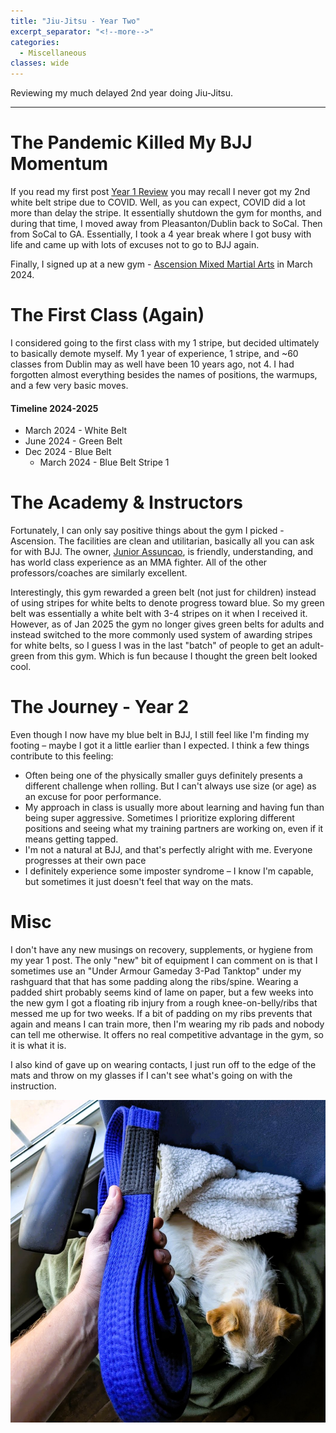 ```yaml
---
title: "Jiu-Jitsu - Year Two"
excerpt_separator: "<!--more-->"
categories:
  - Miscellaneous
classes: wide
---
```

Reviewing my much delayed 2nd year doing Jiu-Jitsu.

<!--more-->

---
# The Pandemic Killed My BJJ Momentum
If you read my first post [Year 1 Review](https://brendanhiggins.dev/miscellaneous/BJJ/) you may recall I never got my 2nd white belt stripe due to COVID. Well, as you can expect, COVID did a lot more than delay the stripe. It essentially shutdown the gym for months, and during that time, I moved away from Pleasanton/Dublin back to SoCal. Then from SoCal to GA. Essentially, I took a 4 year break where I got busy with life and came up with lots of excuses not to go to BJJ again.

Finally, I signed up at a new gym - [Ascension Mixed Martial Arts](https://ascensionmma.com/) in March 2024.

# The First Class (Again)
I considered going to the first class with my 1 stripe, but decided ultimately to basically demote myself. My 1 year of experience, 1 stripe, and ~60 classes from Dublin may as well have been 10 years ago, not 4. I had forgotten almost everything besides the names of positions, the warmups, and a few very basic moves. 

#### Timeline 2024-2025
* March 2024 - White Belt 
* June 2024 - Green Belt
* Dec 2024 - Blue Belt 
  * March 2024 - Blue Belt Stripe 1

# The Academy & Instructors
Fortunately, I can only say positive things about the gym I picked - Ascension. The facilities are clean and utilitarian, basically all you can ask for with BJJ. The owner, [Junior Assuncao](https://en.wikipedia.org/wiki/J%C3%BAnior_Assun%C3%A7%C3%A3o), is friendly, understanding, and has world class experience as an MMA fighter. All of the other professors/coaches are similarly excellent. 

Interestingly, this gym rewarded a green belt (not just for children) instead of using stripes for white belts to denote progress toward blue. So my green belt was essentially a white belt with 3-4 stripes on it when I received it. However, as of Jan 2025 the gym no longer gives green belts for adults and instead switched to the more commonly used system of awarding stripes for white belts, so I guess I was in the last "batch" of people to get an adult-green from this gym. Which is fun because I thought the green belt looked cool.

# The Journey - Year 2
Even though I now have my blue belt in BJJ, I still feel like I'm finding my footing – maybe I got it a little earlier than I expected. I think a few things contribute to this feeling:

* Often being one of the physically smaller guys definitely presents a different challenge when rolling. But I can't always use size (or age) as an excuse for poor performance.
* My approach in class is usually more about learning and having fun than being super aggressive. Sometimes I prioritize exploring different positions and seeing what my training partners are working on, even if it means getting tapped.
* I'm not a natural at BJJ, and that's perfectly alright with me. Everyone progresses at their own pace
* I definitely experience some imposter syndrome – I know I'm capable, but sometimes it just doesn't feel that way on the mats.

# Misc
I don't have any new musings on recovery, supplements, or hygiene from my year 1 post. The only "new" bit of equipment I can comment on is that I sometimes use an "Under Armour Gameday 3-Pad Tanktop" under my rashguard that that has some padding along the ribs/spine. Wearing a padded shirt probably seems kind of lame on paper, but a few weeks into the new gym I got a floating rib injury from a rough knee-on-belly/ribs that messed me up for two weeks. If a bit of padding on my ribs prevents that again and means I can train more, then I'm wearing my rib pads and nobody can tell me otherwise. It offers no real competitive advantage in the gym, so it is what it is.

I also kind of gave up on wearing contacts, I just run off to the edge of the mats and throw on my glasses if I can't see what's going on with the instruction.

![BlueBelt](/assets/images/bjj2/blue_belt.jpg "BlueBelt")
